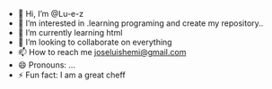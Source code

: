 - 👋 Hi, I’m @Lu-e-z
- 👀 I’m interested in .learning programing and create my repository..
- 🌱 I’m currently learning html
- 💞️ I’m looking to collaborate on everything
- 📫 How to reach me joseluishemi@gmail.com
- 😄 Pronouns: ...
- ⚡ Fun fact: I am a great cheff 

<!---
Lu-e-z/Lu-e-z is a ✨ special ✨ repository because its `README.md` (this file) appears on your GitHub profile.
You can click the Preview link to take a look at your changes.
--->
